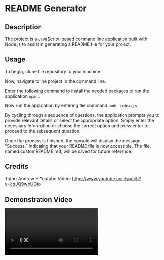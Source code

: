 # README Generator
## Description
The project is a JavaScript-based command line application built with Node.js to assist in generating a README file for your project.

## Usage

To begin, clone the repository to your machine. 

Now, navigate to the project in the command line.

Enter the following command to install the needed packages to run the application ``` npm i ```

Now run the application by entering the command ``` node index.js ```

By cycling through a sequence of questions, the application prompts you to provide relevant details or select the appropriate option. Simply enter the necessary information or choose the correct option and press enter to proceed to the subsequent question.

Once the process is finished, the console will display the message "Success," indicating that your README file is now accessible. The file, named customREADME.md, will be saved for future reference.

## Credits
Tutor: Andrew H 
Youtube Video: https://www.youtube.com/watch?v=cqJQ9wbUQto 
## Demonstration Video

![Demo Video](/asset/demovid.mp4)